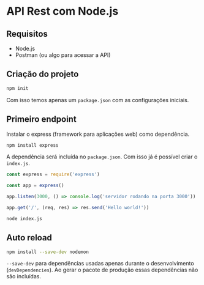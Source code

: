 # API Rest com Node.js

## Requisitos

- Node.js
- Postman (ou algo para acessar a API)

## Criação do projeto

```bash
npm init
```

Com isso temos apenas um `package.json` com as configurações iniciais.

## Primeiro endpoint

Instalar o express (framework para aplicações web) como dependência.

```bash
npm install express
```

A dependência será incluída no `package.json`. Com isso já é possível criar o `index.js`.

```javascript
const express = require('express')

const app = express()

app.listen(3000, () => console.log('servidor rodando na porta 3000'))

app.get('/', (req, res) => res.send('Hello world!'))
```

```bash
node index.js
```

## Auto reload

```bash
npm install --save-dev nodemon
```

`--save-dev` para dependências usadas apenas durante o desenvolvimento (`devDependencies`). Ao 
gerar o pacote de produção essas dependências não são incluídas.